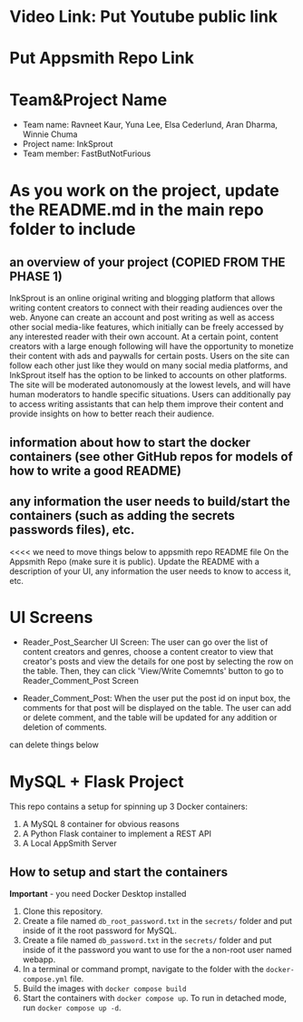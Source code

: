 # Video Link: Put Youtube public link
# Put Appsmith Repo Link 

# Team&Project Name
* Team name: Ravneet Kaur, Yuna Lee, Elsa Cederlund, Aran Dharma, Winnie Chuma
* Project name: InkSprout
* Team member: FastButNotFurious

# As you work on the project, update the README.md in the main repo folder to include 
## an overview of your project (COPIED FROM THE PHASE 1)
InkSprout is an online original writing and blogging platform that allows writing content creators to connect with their reading audiences over the web. Anyone can create an account and post writing as well as access other social media-like features, which initially can be freely accessed by any interested reader with their own account. At a certain point, content creators with a large enough following will have the opportunity to monetize their content with ads and paywalls for certain posts. Users on the site can follow each other just like they would on many social media platforms, and InkSprout itself has the option to be linked to accounts on other platforms. The site will be moderated autonomously at the lowest levels, and will have human moderators to handle specific situations. Users can additionally pay to access writing assistants that can help them improve their content and provide insights on how to better reach their audience.

## information about how to start the docker containers (see other GitHub repos for models of how to write a good README)

## any information the user needs to build/start the containers (such as adding the secrets passwords files), etc. 


<<<< we need to move things below to appsmith repo README file
On the Appsmith Repo (make sure it is public). Update the README with a description of your UI, any information the user needs to know to access it, etc. 
# UI Screens
- Reader_Post_Searcher UI Screen: The user can go over the list of content creators and genres, choose a content creator to view that creator's posts and view the details for one post by selecting the row on the table. Then, they can click 'View/Write Comemnts' button to go to Reader_Comment_Post Screen 

- Reader_Comment_Post: When the user put the post id on input box, the comments for that post will be displayed on the table. The user can add or delete comment, and the table will be updated for any addition or deletion of comments.  


can delete things below 

# MySQL + Flask Project

This repo contains a setup for spinning up 3 Docker containers: 
1. A MySQL 8 container for obvious reasons
1. A Python Flask container to implement a REST API
1. A Local AppSmith Server

## How to setup and start the containers
**Important** - you need Docker Desktop installed

1. Clone this repository.  
1. Create a file named `db_root_password.txt` in the `secrets/` folder and put inside of it the root password for MySQL. 
1. Create a file named `db_password.txt` in the `secrets/` folder and put inside of it the password you want to use for the a non-root user named webapp. 
1. In a terminal or command prompt, navigate to the folder with the `docker-compose.yml` file.  
1. Build the images with `docker compose build`
1. Start the containers with `docker compose up`.  To run in detached mode, run `docker compose up -d`. 
